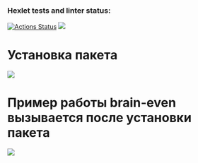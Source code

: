 ### Hexlet tests and linter status:
[![Actions Status](https://github.com/Berenick/python-project-49/actions/workflows/hexlet-check.yml/badge.svg)](https://github.com/Berenick/python-project-49/actions)
<a href="https://codeclimate.com/github/Berenick/python-project-49/maintainability"><img src="https://api.codeclimate.com/v1/badges/5fc9b2a4f617b78b6e60/maintainability" /></a>
<h1>Установка пакета</h1>
<a href="https://asciinema.org/a/7OpfCVZ8qBE8MOahxRZGZMOln" target="_blank"><img src="https://asciinema.org/a/7OpfCVZ8qBE8MOahxRZGZMOln.svg" /></a>
<h1>Пример работы brain-even вызывается после установки пакета</h1>
<a href="https://asciinema.org/a/D9Q6XcUv5eKY4e0dTKfPVtN5S" target="_blank"><img src="https://asciinema.org/a/D9Q6XcUv5eKY4e0dTKfPVtN5S.svg" /></a>

